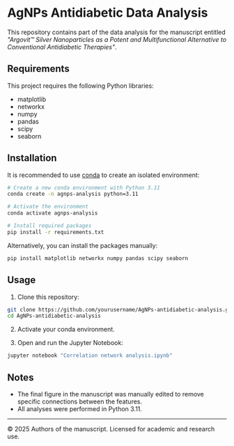 # AgNPs Antidiabetic Data Analysis

This repository contains part of the data analysis for the manuscript entitled *"Argovit™ Silver Nanoparticles as a Potent and Multifunctional Alternative to Conventional Antidiabetic Therapies"*.

## Requirements

This project requires the following Python libraries:

- matplotlib
- networkx
- numpy
- pandas
- scipy
- seaborn

## Installation

It is recommended to use [conda](https://docs.conda.io/) to create an isolated environment:

```bash
# Create a new conda environment with Python 3.11
conda create -n agnps-analysis python=3.11

# Activate the environment
conda activate agnps-analysis

# Install required packages
pip install -r requirements.txt
```

Alternatively, you can install the packages manually:

```bash
pip install matplotlib networkx numpy pandas scipy seaborn
```

## Usage

1. Clone this repository:

```bash
git clone https://github.com/yourusername/AgNPs-antidiabetic-analysis.git
cd AgNPs-antidiabetic-analysis
```

2. Activate your conda environment.

3. Open and run the Jupyter Notebook:

```bash
jupyter notebook "Correlation network analysis.ipynb"
```

## Notes

- The final figure in the manuscript was manually edited to remove specific connections between the features.
- All analyses were performed in Python 3.11.

---
© 2025 Authors of the manuscript. Licensed for academic and research use.
